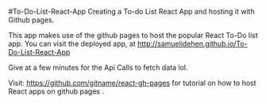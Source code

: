 
#To-Do-List-React-App
Creating a To-do List React App and hosting it with Github pages.

This app makes use of the github pages to host the popular React To-Do list app. You can visit the deployed app, at http://samuelidehen.github.io/To-Do-List-React-App

Give at a few minutes for the Api Calls to fetch data lol.

Visit: https://github.com/gitname/react-gh-pages for tutorial on how to host React apps on github pages .
